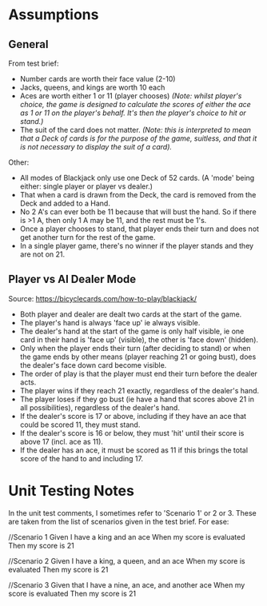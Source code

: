 # Assumptions

## General

From test brief:

+ Number cards are worth their face value (2-10) 
+ Jacks, queens, and kings are worth 10 each
+ Aces are worth either 1 or 11 (player chooses) *(Note: whilst player's choice, the game is designed to calculate the scores of either the ace as 1 or 11 on the player's behalf. It's then the player's choice to hit or stand.)*
+ The suit of the card does not matter. *(Note: this is interpreted to mean that a Deck of cards is for the purpose of the game, suitless, and that it is not necessary to display the suit of a card).*

Other: 

+ All modes of Blackjack only use one Deck of 52 cards. (A 'mode' being either: single player or player vs dealer.)
+ That when a card is drawn from the Deck, the card is removed from the Deck and added to a Hand.
+ No 2 A's can ever both be 11 because that will bust the hand. So if there is >1 A, then only 1 A may be 11, and the rest must be 1's.
+ Once a player chooses to stand, that player ends their turn and does not get another turn for the rest of the game.  
+ In a single player game, there's no winner if the player stands and they are not on 21.


## Player vs AI Dealer Mode

Source: https://bicyclecards.com/how-to-play/blackjack/

+ Both player and dealer are dealt two cards at the start of the game.
+ The player's hand is always 'face up' ie always visible.
+ The dealer's hand at the start of the game is only half visible, ie one card in their hand is 'face up' (visible), the other is 'face down' (hidden).
+ Only when the player ends their turn (after deciding to stand) or when the game ends by other means (player reaching 21 or going bust), does the dealer's face down card become visible.
+ The order of play is that the player must end their turn before the dealer acts. 
+ The player wins if they reach 21 exactly, regardless of the dealer's hand.  
+ The player loses if they go bust (ie have a hand that scores above 21 in all possibilities), regardless of the dealer's hand.
+ If the dealer's score is 17 or above, including if they have an ace that could be scored 11, they must stand.
+ If the dealer's score is 16 or below, they must 'hit' until their score is above 17 (incl. ace as 11).
+ If the dealer has an ace, it must be scored as 11 if this brings the total score of the hand to and including 17. 

# Unit Testing Notes

In the unit test comments, I sometimes refer to 'Scenario 1' or 2 or 3. These are taken from the list of scenarios given in the test brief. For ease:

//Scenario 1
Given I have a king and an ace
When my score is evaluated
Then my score is 21

//Scenario 2
Given I have a king, a queen, and an ace
When my score is evaluated
Then my score is 21

//Scenario 3
Given that I have a nine, an ace, and another ace
When my score is evaluated
Then my score is 21	
